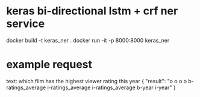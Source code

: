 # keras bi-directional lstm + crf ner service

docker build -t keras_ner .
docker run -it -p 8000:8000 keras_ner

# example request
text: which film has the highest viewer rating this year
{
    "result": "o o o o b-ratings_average i-ratings_average i-ratings_average b-year i-year"
}
